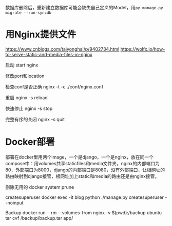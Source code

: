 数据库删除后，重新建立数据库可能会缺失自己定义的Model，用`py manage.py migrate --run-syncdb`

# 用Nginx提供文件

https://www.cnblogs.com/taiyonghai/p/9402734.html
https://wolfx.io/how-to-serve-static-and-media-files-in-nginx

启动
start nginx

修改port和location

检查conf是否正确
nginx -t -c ./conf/nginx.conf

重启
nginx -s reload

快速停止
nginx -s stop

完整有序的关闭
nginx -s quit

# Docker部署

部署在docker里用两个image，一个是django，一个是nginx，放在同一个compose中：用volumes共享staticfiles和media文件夹，nginx的内部端口为80，外部端口为8000，django的内部端口是8080，没有外部端口，让根网址的路由映射到django接管，根网址加上static和media的路由还是由nginx接管。

删除无用的
docker system prune

createsuperuser
docker exec -it blog python ./manage.py createsuperuser --noinput

Backup
docker run --rm --volumes-from nginx -v $(pwd):/backup ubuntu tar cvf /backup/backup.tar app/
